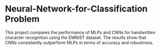 # Neural-Network-for-Classification Problem

This project compares the performance of MLPs and CNNs for handwritten character recognition using the EMNIST dataset. The results show that CNNs consistently outperform MLPs in terms of accuracy and robustness. 
